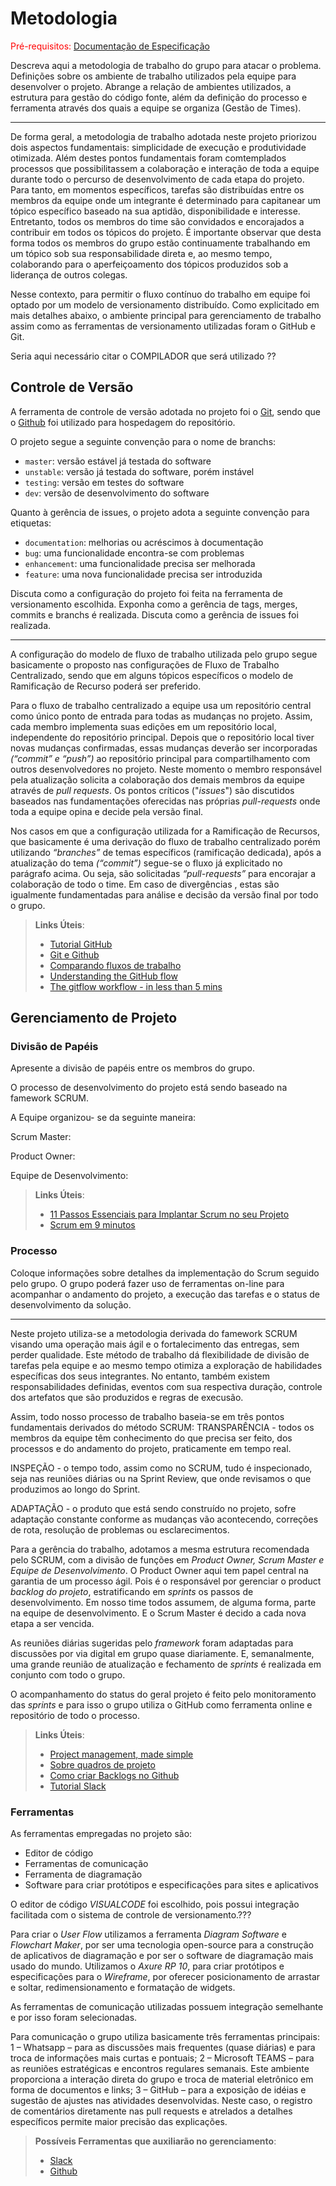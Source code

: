 
# Metodologia

<span style="color:red">Pré-requisitos: <a href="2-Especificação do Projeto.md"> Documentação de Especificação</a></span>

Descreva aqui a metodologia de trabalho do grupo para atacar o problema. Definições sobre os ambiente de trabalho utilizados pela  equipe para desenvolver o projeto. Abrange a relação de ambientes utilizados, a estrutura para gestão do código fonte, além da definição do processo e ferramenta através dos quais a equipe se organiza (Gestão de Times).

-------------
De forma geral, a metodologia de trabalho adotada neste projeto priorizou dois aspectos fundamentais: simplicidade de execução e produtividade otimizada. Além destes pontos fundamentais foram comtemplados processos que possibilitassem a colaboração e interação de toda a equipe durante todo o percurso de desenvolvimento de cada etapa do projeto. Para tanto, em momentos específicos, tarefas são distribuídas entre os membros da equipe onde um integrante é determinado para capitanear um tópico específico baseado na sua aptidão, disponibilidade e interesse. Entretanto, todos os membros do time são convidados e encorajados a contribuir em todos os tópicos do projeto. É importante observar que desta forma todos os membros do grupo estão continuamente trabalhando em um tópico sob sua responsabilidade direta e, ao mesmo tempo, colaborando para o aperfeiçoamento dos tópicos produzidos sob a liderança de outros colegas.

Nesse contexto, para permitir o fluxo contínuo do trabalho em equipe foi optado por um modelo de versionamento distribuído. Como explicitado em mais detalhes abaixo, o ambiente principal para gerenciamento de trabalho assim como as ferramentas de versionamento utilizadas foram o GitHub e Git.


Seria aqui necessário citar o COMPILADOR que será utilizado ??




## Controle de Versão

A ferramenta de controle de versão adotada no projeto foi o
[Git](https://git-scm.com/), sendo que o [Github](https://github.com)
foi utilizado para hospedagem do repositório.

O projeto segue a seguinte convenção para o nome de branchs:

- `master`: versão estável já testada do software
- `unstable`: versão já testada do software, porém instável
- `testing`: versão em testes do software
- `dev`: versão de desenvolvimento do software

Quanto à gerência de issues, o projeto adota a seguinte convenção para
etiquetas:

- `documentation`: melhorias ou acréscimos à documentação
- `bug`: uma funcionalidade encontra-se com problemas
- `enhancement`: uma funcionalidade precisa ser melhorada
- `feature`: uma nova funcionalidade precisa ser introduzida

Discuta como a configuração do projeto foi feita na ferramenta de versionamento escolhida. Exponha como a gerência de tags, merges, commits e branchs é realizada. Discuta como a gerência de issues foi realizada.


---------------
A configuração do modelo de fluxo de trabalho utilizada pelo grupo segue basicamente o proposto nas configurações de Fluxo de Trabalho Centralizado, sendo que em alguns tópicos específicos o modelo de Ramificação de Recurso poderá ser preferido.

Para o fluxo de trabalho centralizado a equipe usa um repositório central como único ponto de entrada para todas as mudanças no projeto. Assim, cada membro implementa suas edições em um repositório local, independente do repositório principal. Depois que o repositório local tiver novas mudanças confirmadas, essas mudanças deverão ser incorporadas _(“commit” e “push”)_ ao repositório principal para compartilhamento com outros desenvolvedores no projeto. Neste momento o membro responsável pela atualização solicita a colaboração dos demais membros da equipe através de _pull requests_. Os pontos críticos ("_issues_") são discutidos baseados nas fundamentações oferecidas nas próprias _pull-requests_ onde toda a equipe opina e decide pela versão final.

Nos casos em que a configuração utilizada for a Ramificação de Recursos, que basicamente é uma derivação do fluxo de trabalho centralizado porém utilizando _“branches”_ de temas específicos (ramificação dedicada), após a atualização do tema _(“commit”)_ segue-se o fluxo já explicitado no parágrafo acima. Ou seja, são solicitadas _“pull-requests”_ para encorajar a colaboração de todo o time. Em caso de divergências , estas são igualmente fundamentadas para análise e decisão da versão final por todo o grupo.





> **Links Úteis**:
> - [Tutorial GitHub](https://guides.github.com/activities/hello-world/)
> - [Git e Github](https://www.youtube.com/playlist?list=PLHz_AreHm4dm7ZULPAmadvNhH6vk9oNZA)
>  - [Comparando fluxos de trabalho](https://www.atlassian.com/br/git/tutorials/comparing-workflows)
> - [Understanding the GitHub flow](https://guides.github.com/introduction/flow/)
> - [The gitflow workflow - in less than 5 mins](https://www.youtube.com/watch?v=1SXpE08hvGs)

## Gerenciamento de Projeto

### Divisão de Papéis

Apresente a divisão de papéis entre os membros do grupo.


O processo de desenvolvimento do projeto está sendo baseado na famework SCRUM. 

  A Equipe organizou- se da seguinte maneira: 

Scrum Master:  

Product Owner:  

  Equipe de Desenvolvimento: 

> **Links Úteis**:
> - [11 Passos Essenciais para Implantar Scrum no seu 
> Projeto](https://mindmaster.com.br/scrum-11-passos/)
> - [Scrum em 9 minutos](https://www.youtube.com/watch?v=XfvQWnRgxG0)

### Processo

Coloque  informações sobre detalhes da implementação do Scrum seguido pelo grupo. O grupo poderá fazer uso de ferramentas on-line para acompanhar o andamento do projeto, a execução das tarefas e o status de desenvolvimento da solução.

---------------
Neste projeto utiliza-se a metodologia derivada do famework SCRUM visando uma operação mais ágil e o fortalecimento das entregas, sem perder qualidade. Este método de trabalho dá flexibilidade de divisão de tarefas pela equipe e ao mesmo tempo otimiza a exploração de habilidades específicas dos seus integrantes. No entanto, também existem responsabilidades definidas, eventos com sua respectiva duração, controle dos artefatos que são produzidos e regras de execusão.

Assim, todo nosso processo de trabalho baseia-se em três pontos fundamentais derivados do método SCRUM:
TRANSPARÊNCIA - todos os membros da equipe têm conhecimento do que precisa ser feito, dos processos e do andamento do projeto, praticamente em tempo real.

INSPEÇÃO - o tempo todo, assim como no SCRUM, tudo é inspecionado, seja nas reuniões diárias ou na Sprint Review, que onde revisamos o que produzimos ao longo do Sprint.

ADAPTAÇÃO - o produto que está sendo construído no projeto, sofre adaptação constante conforme as mudanças vão acontecendo, correções de rota, resolução de problemas ou esclarecimentos.

Para a gerência do trabalho, adotamos a mesma estrutura recomendada pelo SCRUM, com a divisão de funções em _Product Owner, Scrum Master e Equipe de Desenvolvimento_. O Product Owner aqui tem papel central na garantia de um processo ágil. Pois é o responsável por gerenciar o product _backlog do projeto_, estratificando em _sprints_ os passos de desenvolvimento. Em nosso time todos assumem, de alguma forma, parte na equipe de desenvolvimento. E o Scrum Master é decido a cada nova etapa a ser vencida. 

As reuniões diárias sugeridas pelo _framework_ foram adaptadas para discussões por via digital em grupo quase diariamente. E, semanalmente, uma grande reunião de atualização e fechamento de _sprints_ é realizada em conjunto com todo o grupo.

O acompanhamento do status do geral projeto é feito pelo monitoramento das _sprints_ e para isso o grupo utiliza o GitHub como ferramenta online e repositório de todo o processo.
 
> **Links Úteis**:
> - [Project management, made simple](https://github.com/features/project-management/)
> - [Sobre quadros de projeto](https://docs.github.com/pt/github/managing-your-work-on-github/about-project-boards)
> - [Como criar Backlogs no Github](https://www.youtube.com/watch?v=RXEy6CFu9Hk)
> - [Tutorial Slack](https://slack.com/intl/en-br/)

### Ferramentas

As ferramentas empregadas no projeto são:

- Editor de código
- Ferramentas de comunicação
- Ferramenta de diagramação
- Software para criar protótipos e especificações para sites e aplicativos

O editor de código _VISUALCODE_ foi escolhido, pois possui integração facilitada com o sistema de controle de versionamento.???

Para criar o _User Flow_ utilizamos a ferramenta _Diagram Software_ e _Flowchart Maker_, por ser uma tecnologia open-source para a construção de aplicativos de diagramação e por ser o software de diagramação mais usado do mundo. Utilizamos o _Axure RP 10_, para criar protótipos e especificações para o _Wireframe_, por oferecer posicionamento de arrastar e soltar, redimensionamento e formatação de widgets.

As ferramentas de comunicação utilizadas possuem integração semelhante e por isso foram selecionadas.

Para comunicação o grupo utiliza basicamente três ferramentas principais:
1 – Whatsapp – para as discussões mais frequentes (quase diárias) e para troca de informações mais curtas e pontuais;
2 – Microsoft TEAMS – para as reuniões estratégicas e encontros regulares semanais. Este ambiente proporciona a interação direta do grupo e troca de material eletrônico em forma de documentos e links;
3 – GitHub – para a exposição de idéias e sugestão de ajustes nas atividades desenvolvidas. Neste caso, o registro de comentários diretamente nas pull requests e atrelados a detalhes específicos permite maior precisão das explicações.

 
> **Possíveis Ferramentas que auxiliarão no gerenciamento**: 
> - [Slack](https://slack.com/)
> - [Github](https://github.com/)
